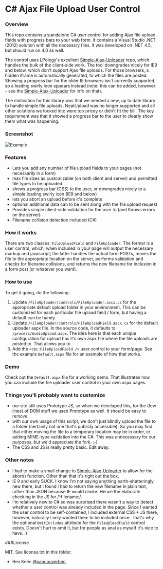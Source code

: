 # C# Ajax File Upload User Control

### Overview

This repo contains a standalone C# user control for adding Ajax file upload fields with progress bars to your web form. It
contains a Visual Studio .NET (2012) solution with all the necessary files. It was developed on .NET 4.5, but should run on
4.0 as well.

The control uses LPology's excellent [Simple-Ajax-Uploader](https://github.com/LPology/Simple-Ajax-Uploader) repo, which handles
the bulk of the client-side work. The tool downgrades nicely for IE9 and below, which don't support Ajax file uploads.
For those browsers, a hidden iframe is automatically generated, to which the files are posted. Showing a progress bar for
the older IE browsers isn't currently supported, so a loading swirly icon appears instead (note: this can be added, however -
see the [Simple-Ajax-Uploader](https://github.com/LPology/Simple-Ajax-Uploader) for info on that).

The motivation for this library was that we needed a new, up to date library to handle simple file uploads. NeatUpload was
no longer supported and all other solutions we looked into were too pricey or didn't fit the bill. The key requirement was
that it showed a progress bar to the user to clearly show them what was happening.

### Screenshot
![Example](http://www.formtools.org/external/example2.png "Example")

### Features
- Lets you add any number of file upload fields to your pages (not necessarily in a form)
- max file sizes as customizable (on both client and server) and permitted file types to be uploaded.
- shows a progress bar (CSS) to the user, or downgrades nicely to a simple loading swirly icon (IE9 and below)
- lets you abort an upload before it's complete
- optional additional data can to be sent along with the file upload request
- Provides simple client-side validation for the user to (and throws errors on the server)
- Filename collision detection included (C#)

### How it works
There are two classes: `FileUploadField` and `FileUploader`. The former is a user control, which, when included in your
page will output the necessary markup and javascript; the latter handles the actual form POSTs, moves the file to the
appropriate location on the server, performs validation and checks for filename collisions, and returns the new filename
for inclusion in a form post (or whatever you want).

### How to use
To get it going, do the following:
1. Update `/FileUploader/controls/FileUploader.ascx.cs` for the appropriate default upload folder in your environment.
This can be customized for each particular file upload field / form, but having a default can be handy.
2. Update `/FileUploader/controls/FileUploadField.ascx.cs` for the default uploader aspx file. In the source code, it defaults
to `/process/AudioUpload.aspx`. The idea here is that each unique configuration for upload has it's own aspx file where
the file uploads are posted to. That allows you to
3. Add the `<cbc:FileUploadField />` user control to your form/page. See the example `Default.aspx` file for an example
of how that works.

### Demo
Check out the `Default.aspx` file for a working demo. That illustrates how you can include the file uploader user
control in your own aspx pages.

### Things you'll probably want to customize
- our site still uses Prototype JS, so when we developed this, for the (few lines) of DOM stuff we used Prototype as well. It
should be easy to remove.
- with our own usage of this script, we don't just blindly upload the file to a folder (certainly not one that's publicly
accessible). So you may find that either moving the file to a temporary location may be in order, or adding MIME-type
validation into the C#. This was unnecessary for our purposes, but we'd appreciate the fork. ;-)
- The CSS and JS is really pretty basic. Edit away.

### Other notes
- I had to make a small change to [Simple-Ajax-Uploader](https://github.com/LPology/Simple-Ajax-Uploader) to allow
for the abort() function. Other than that it's right out the box.
- IE 9 and early SUCK. I know I'm not saying anything earth-shatteringly new there, but I found I had to return the
new filename in plain text, rather than JSON because IE would choke. Hence the elaborate checking in the JS for
/^filename:/.
- I'm relatively new to C# so was surprised there wasn't a way to detect whether a user control was already
included in the page. Since I wanted the user control to be self-contained, I included external CSS + JS there, however,
naturally I only wanted them to be included once. That's why the optional `OmitIncludes` attribute for the `FileUploadField`
control exists. Doesn't hurt to omit it, but for people as anal as myself it's nice to have. :)

###License 

MIT. See license.txt in this folder.


- Ben Keen [@vancouverben](https://twitter.com/vancouverben)